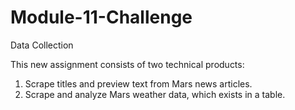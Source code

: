 # Module-11-Challenge
Data Collection

This new assignment consists of two technical products:
1. Scrape titles and preview text from Mars news articles.
2. Scrape and analyze Mars weather data, which exists in a table.
